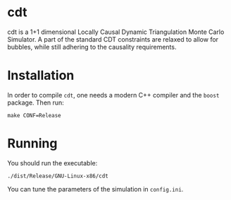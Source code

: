 cdt
===

cdt is a 1+1 dimensional Locally Causal Dynamic Triangulation Monte Carlo Simulator. A part of the standard CDT constraints are relaxed to allow for bubbles, while still adhering to the causality requirements.


Installation
==

In order to compile `cdt`, one needs a modern C++ compiler and the `boost` package. Then run:

    make CONF=Release
    
    
Running
==

You should run the executable:

    ./dist/Release/GNU-Linux-x86/cdt

You can tune the parameters of the simulation in `config.ini`.
